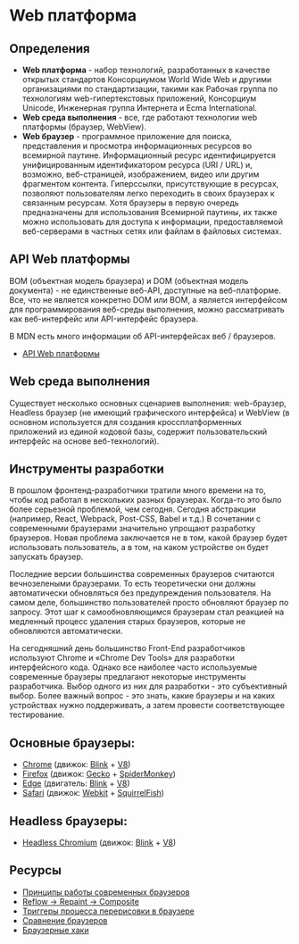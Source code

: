 # Web платформа

## Определения

- **Web платформа** - набор технологий, разработанных в качестве открытых стандартов Консорциумом World Wide Web и другими организациями по стандартизации, такими как Рабочая группа по технологиям web-гипертекстовых приложений, Консорциум Unicode, Инженерная группа Интернета и Ecma International.
- **Web среда выполнения** - все, где работают технологии web платформы (браузер, WebView).
- **Web браузер** - программное приложение для поиска, представления и просмотра информационных ресурсов во всемирной паутине. Информационный ресурс идентифицируется унифицированным идентификатором ресурса (URI / URL) и, возможно, веб-страницей, изображением, видео или другим фрагментом контента. Гиперссылки, присутствующие в ресурсах, позволяют пользователям легко переходить в своих браузерах к связанным ресурсам. Хотя браузеры в первую очередь предназначены для использования Всемирной паутины, их также можно использовать для доступа к информации, предоставляемой веб-серверами в частных сетях или файлам в файловых системах.

## API Web платформы

BOM (объектная модель браузера) и DOM (объектная модель документа) - не единственные веб-API, доступные на веб-платформе. Все, что не является конкретно DOM или BOM, а является интерфейсом для программирования веб-среды выполнения, можно рассматривать как веб-интерфейс или API-интерфейс браузера.

В MDN есть много информации об API-интерфейсах веб / браузеров.

- [API Web платформы](https://developer.mozilla.org/ru/docs/Web/API)

## Web среда выполнения

Существует несколько основных сценариев выполнения: web-браузер, Headless браузер (не имеющий графического интерфейса) и WebView (в основном используется для создания кроссплатформенных приложений из единой кодовой базы, содержит пользовательский интерфейс на основе веб-технологий).

## Инструменты разработки

В прошлом фронтенд-разработчики тратили много времени на то, чтобы код работал в нескольких разных браузерах. Когда-то это было более серьезной проблемой, чем сегодня. Сегодня абстракции (например, React, Webpack, Post-CSS, Babel и т.д.) В сочетании с современными браузерами значительно упрощают разработку браузеров. Новая проблема заключается не в том, какой браузер будет использовать пользователь, а в том, на каком устройстве он будет запускать браузер.

Последние версии большинства современных браузеров считаются вечнозелеными браузерами. То есть теоретически они должны автоматически обновляться без предупреждения пользователя. На самом деле, большинство пользователей просто обновляют браузер по запросу. Этот шаг к самообновляющимся браузерам стал реакцией на медленный процесс удаления старых браузеров, которые не обновляются автоматически.

На сегодняшний день большинство Front-End разработчиков используют Chrome и «Chrome Dev Tools» для разработки интерфейсного кода. Однако все наиболее часто используемые современные браузеры предлагают некоторые инструменты разработчика. Выбор одного из них для разработки - это субъективный выбор. Более важный вопрос - это знать, какие браузеры и на каких устройствах нужно поддерживать, а затем провести соответствующее тестирование.

## Основные браузеры:

- [Chrome](http://www.google.com/chrome/) (движок: [Blink](https://en.wikipedia.org/wiki/Blink_%28layout_engine%29) + [V8](https://ru.wikipedia.org/wiki/V8_(%D0%B4%D0%B2%D0%B8%D0%B6%D0%BE%D0%BA_JavaScript)))
- [Firefox](https://www.mozilla.org/ru/firefox/new/) (движок: [Gecko](https://ru.wikipedia.org/wiki/Gecko) + [SpiderMonkey](https://ru.wikipedia.org/wiki/SpiderMonkey))
- [Edge](https://www.microsoft.com/ru-RU/edge) (двигатель: [Blink](https://en.wikipedia.org/wiki/Blink_%28layout_engine%29) + [V8](https://ru.wikipedia.org/wiki/V8_(%D0%B4%D0%B2%D0%B8%D0%B6%D0%BE%D0%BA_JavaScript)))
- [Safari](https://www.apple.com/ru/safari/) (движок: [Webkit](https://ru.wikipedia.org/wiki/WebKit) + [SquirrelFish](https://trac.webkit.org/wiki/SquirrelFish))

## Headless браузеры:

- [Headless Chromium](https://chromium.googlesource.com/chromium/src/+/lkgr/headless/README.md) (движок: [Blink](https://www.chromium.org/blink) + [V8](https://ru.wikipedia.org/wiki/V8_(%D0%B4%D0%B2%D0%B8%D0%B6%D0%BE%D0%BA_JavaScript)))

## Ресурсы

- [Принципы работы современных браузеров](https://www.html5rocks.com/ru/tutorials/internals/howbrowserswork/)
- [Reflow → Repaint → Composite](https://rashidovr.medium.com/reflow-repaint-composite-%D1%87%D1%82%D0%BE-%D1%8D%D1%82%D0%BE-%D0%B8-%D0%BA%D0%B0%D0%BA-%D1%8D%D1%82%D0%BE-%D1%80%D0%B0%D0%B1%D0%BE%D1%82%D0%B0%D0%B5%D1%82-a777c5760295)
- [Триггеры процесса перерисовки в браузере](https://gist.github.com/paulirish/5d52fb081b3570c81e3a)
- [Сравнение браузеров](https://en.wikipedia.org/wiki/Comparison_of_web_browsers)
- [Браузерные хаки](http://browserhacks.com/)
